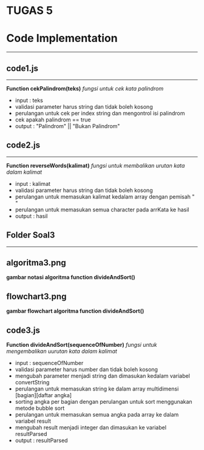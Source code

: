 # TUGAS 5

# Code Implementation

---

## code1.js

---

**Function cekPalindrom(teks)**
_fungsi untuk cek kata palindrom_

- input : teks
- validasi parameter harus string dan tidak boleh kosong
- perulangan untuk cek per index string dan mengontrol isi palindrom
- cek apakah palindrom == true
- output : "Palindrom" || "Bukan Palindrom"

## code2.js

---

**Function reverseWords(kalimat)**
_fungsi untuk membalikan urutan kata dalam kalimat_

- input : kalimat
- validasi parameter harus string dan tidak boleh kosong
- perulangan untuk memasukan kalimat kedalam array dengan pemisah " "
- perulangan untuk memasukan semua character pada arrKata ke hasil
- output : hasil

## **Folder Soal3**

---

## algoritma3.png

**gambar notasi algoritma function divideAndSort()**

## flowchart3.png

**gambar flowchart algoritma function divideAndSort()**

## code3.js

**Function divideAndSort(sequenceOfNumber)**
_fungsi untuk mengembalikan uurutan kata dalam kalimat_

- input : sequenceOfNumber
- validasi parameter harus number dan tidak boleh kosong
- mengubah parameter menjadi string dan dimasukan kedalam variabel convertString
- perulangan untuk memasukan string ke dalam array multidimensi [bagian][daftar angka]
- sorting angka per bagian dengan perulangan untuk sort menggunakan metode bubble sort
- perulangan untuk memasukan semua angka pada array ke dalam variabel result
- mengubah result menjadi integer dan dimasukan ke variabel resultParsed
- output : resultParsed

